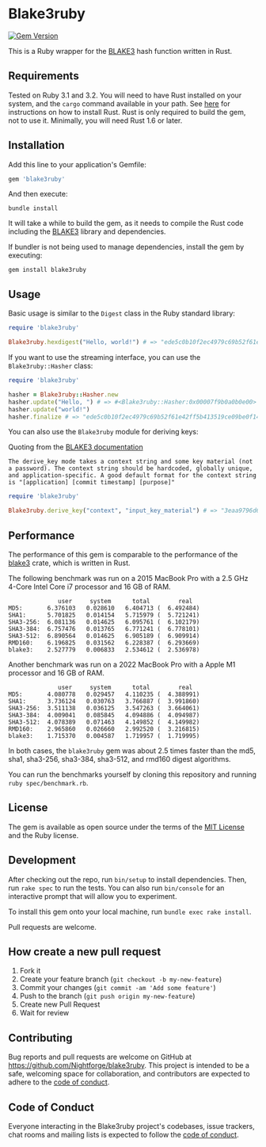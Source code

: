 # Blake3ruby

[![Gem Version](https://badge.fury.io/rb/blake3ruby.svg)](https://badge.fury.io/rb/blake3ruby)

This is a Ruby wrapper for the [BLAKE3](https://github.com/BLAKE3-team/BLAKE3) hash function written in Rust.

## Requirements
Tested on Ruby 3.1 and 3.2.
You will need to have Rust installed on your system, and the `cargo` command available in your path.
See [here](https://www.rust-lang.org/tools/install) for instructions on how to install Rust.
Rust is only required to build the gem, not to use it.
Minimally, you will need Rust 1.6 or later.


## Installation

Add this line to your application's Gemfile:

```ruby
gem 'blake3ruby'
```

And then execute:

    bundle install

It will take a while to build the gem, as it needs to compile the Rust code including the [BLAKE3](https://github.com/BLAKE3-team/BLAKE3) library and dependencies.

If bundler is not being used to manage dependencies, install the gem by executing:

    gem install blake3ruby

## Usage

Basic usage is similar to the `Digest` class in the Ruby standard library:
```ruby
require 'blake3ruby'

Blake3ruby.hexdigest("Hello, world!") # => "ede5c0b10f2ec4979c69b52f61e42ff5b413519ce09be0f14d098dcfe5f6f98d"
```

If you want to use the streaming interface, you can use the `Blake3ruby::Hasher` class:

```ruby
require 'blake3ruby'

hasher = Blake3ruby::Hasher.new
hasher.update("Hello, ") # => #<Blake3ruby::Hasher:0x00007f9b0a0b0e00> - returns self
hasher.update("world!")
hasher.finalize # => "ede5c0b10f2ec4979c69b52f61e42ff5b413519ce09be0f14d098dcfe5f6f98d"
```

You can also use the `Blake3ruby` module for deriving keys:

Quoting from the [BLAKE3 documentation](https://github.com/BLAKE3-team/BLAKE3#the-blake3-crate-)
```
The derive_key mode takes a context string and some key material (not a password). The context string should be hardcoded, globally unique, and application-specific. A good default format for the context string is "[application] [commit timestamp] [purpose]"
```

```ruby
require 'blake3ruby'

Blake3ruby.derive_key("context", "input_key_material") # => "3eaa9796d6d3db5cd5de00d44e4888fccbf4f8c878dd6ccd0c374bded6c26405"
```

## Performance

The performance of this gem is comparable to the performance of the [blake3](https://github.com/BLAKE3-team/BLAKE3)
crate, which is written in Rust.

The following benchmark was run on a 2015 MacBook Pro with a 2.5 GHz 4-Core Intel Core i7 processor and 16 GB of RAM.    
 ```
               user     system      total        real
MD5:       6.376103   0.028610   6.404713 (  6.492484)
SHA1:      5.701825   0.014154   5.715979 (  5.721241)
SHA3-256:  6.081136   0.014625   6.095761 (  6.102179)
SHA3-384:  6.757476   0.013765   6.771241 (  6.778101)
SHA3-512:  6.890564   0.014625   6.905189 (  6.909914)
RMD160:    6.196825   0.031562   6.228387 (  6.293669)
blake3:    2.527779   0.006833   2.534612 (  2.536978)
```

Another benchmark was run on a 2022 MacBook Pro with a Apple M1 processor and 16 GB of RAM.    
 ```
               user     system      total        real
MD5:       4.080778   0.029457   4.110235 (  4.388991)
SHA1:      3.736124   0.030763   3.766887 (  3.991860)
SHA3-256:  3.511138   0.036125   3.547263 (  3.664061)
SHA3-384:  4.009041   0.085845   4.094886 (  4.094987)
SHA3-512:  4.078389   0.071463   4.149852 (  4.149982)
RMD160:    2.965860   0.026660   2.992520 (  3.216815)
blake3:    1.715370   0.004587   1.719957 (  1.719995)
```

In both cases, the `blake3ruby` gem was about 2.5 times faster than the md5, sha1, sha3-256, sha3-384, sha3-512, and rmd160 digest algorithms.

You can run the benchmarks yourself by cloning this repository and running `ruby spec/benchmark.rb`.

## License

The gem is available as open source under the terms of the [MIT License](https://opensource.org/licenses/MIT) and the Ruby license.


## Development

After checking out the repo, run `bin/setup` to install dependencies. Then, run `rake spec` to run the tests. You can also run `bin/console` for an interactive prompt that will allow you to experiment.

To install this gem onto your local machine, run `bundle exec rake install`.

Pull requests are welcome.

## How create a new pull request

1. Fork it
2. Create your feature branch (`git checkout -b my-new-feature`)
3. Commit your changes (`git commit -am 'Add some feature'`)
4. Push to the branch (`git push origin my-new-feature`)
5. Create new Pull Request
6. Wait for review

## Contributing

Bug reports and pull requests are welcome on GitHub at https://github.com/Nightforge/blake3ruby. This project is intended to be a safe, welcoming space for collaboration, and contributors are expected to adhere to the [code of conduct](https://github.com/[USERNAME]/blake3ruby/blob/master/CODE_OF_CONDUCT.md).

## Code of Conduct

Everyone interacting in the Blake3ruby project's codebases, issue trackers, chat rooms and mailing lists is expected to follow the [code of conduct](https://github.com/[USERNAME]/blake3ruby/blob/master/CODE_OF_CONDUCT.md).
